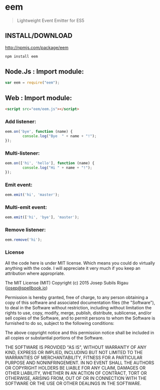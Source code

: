 eem
===
> Lightweight Event Emitter for ES5

## INSTALL/DOWNLOAD
http://npmjs.com/package/eem

```sh
npm install eem
```

## Node.Js : Import module:
```javascript
var eem = require("eem");
```

## Web : Import module:
```html
<script src="eem/eem.js"></script>
```

### Add listener:
```javascript
eem.on('bye', function (name) {
        console.log("Bye  " + name + "!");
});
```

### Multi-listener:
```javascript
eem.on(['hi', 'hello'], function (name) {
        console.log("Hi " + name + "!");
});

```

### Emit event:
```javascript
eem.emit('hi', 'master');
```

### Multi-emit event:
```javascript
eem.emit(['hi', 'bye'], 'master');
```

### Remove listener:
```javascript
eem.remove('hi');
```

### License
All the code here is under MIT license. Which means you could do virtually anything with the code. I will appreciate it very much if you keep an attribution where appropriate.

The MIT License (MIT) Copyright (c) 2015 Josep Subils Rigau (josep@spellbook.io)

Permission is hereby granted, free of charge, to any person obtaining a copy of this software and associated documentation files (the "Software"), to deal in the Software without restriction, including without limitation the rights to use, copy, modify, merge, publish, distribute, sublicense, and/or sell copies of the Software, and to permit persons to whom the Software is furnished to do so, subject to the following conditions:

The above copyright notice and this permission notice shall be included in all copies or substantial portions of the Software.

THE SOFTWARE IS PROVIDED "AS IS", WITHOUT WARRANTY OF ANY KIND, EXPRESS OR IMPLIED, INCLUDING BUT NOT LIMITED TO THE WARRANTIES OF MERCHANTABILITY, FITNESS FOR A PARTICULAR PURPOSE AND NONINFRINGEMENT. IN NO EVENT SHALL THE AUTHORS OR COPYRIGHT HOLDERS BE LIABLE FOR ANY CLAIM, DAMAGES OR OTHER LIABILITY, WHETHER IN AN ACTION OF CONTRACT, TORT OR OTHERWISE, ARISING FROM, OUT OF OR IN CONNECTION WITH THE SOFTWARE OR THE USE OR OTHER DEALINGS IN THE SOFTWARE.
